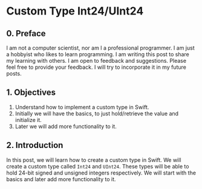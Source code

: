 #  Custom Type Int24/UInt24

## 0. Preface
I am not a computer scientist, nor am I a professional programmer. I am just a hobbyist who likes to learn programming.
I am writing this post to share my learning with others. I am open to feedback and suggestions. Please feel free to provide your feedback.
I will try to incorporate it in my future posts.

## 1. Objectives

1. Understand how to implement a custom type in Swift.
2. Initially we will have the basics, to just hold/retrieve the value and initialize it.
3. Later we will add more functionality to it.

## 2. Introduction
In this post, we will learn how to create a custom type in Swift. We will create a custom type called `Int24` and `UInt24`. 
These types will be able to hold 24-bit signed and unsigned integers respectively. 
We will start with the basics and later add more functionality to it.

